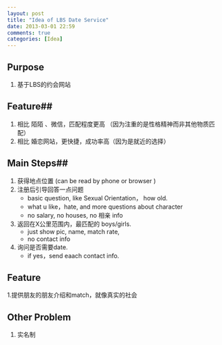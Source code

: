 ```yaml
---
layout: post
title: "Idea of LBS Date Service"
date: 2013-03-01 22:59
comments: true
categories: [Idea]
---
```

## Purpose ##
1. 基于LBS的约会网站

## Feature##
1. 相比 陌陌 、微信，匹配程度更高 （因为注重的是性格精神而非其他物质匹配）
2. 相比 婚恋网站，更快捷，成功率高（因为是就近的选择）

## Main Steps##
1. 获得地点位置 (can be read by phone or browser )
2. 注册后引导回答一点问题
    - basic question, like Sexual Orientation， how old.
    - what u like，hate, and more questions about character 
    - no salary, no houses, no 相亲 info 
3. 返回在X公里范围内，最匹配的 boys/girls.
    - just  show  pic, name, match rate, 
    - no contact info
4. 询问是否需要date. 
    - if yes，send eaach contact info.

## Feature ##
1.提供朋友的朋友介绍和match，就像真实的社会

## Other Problem ##
1. 实名制
